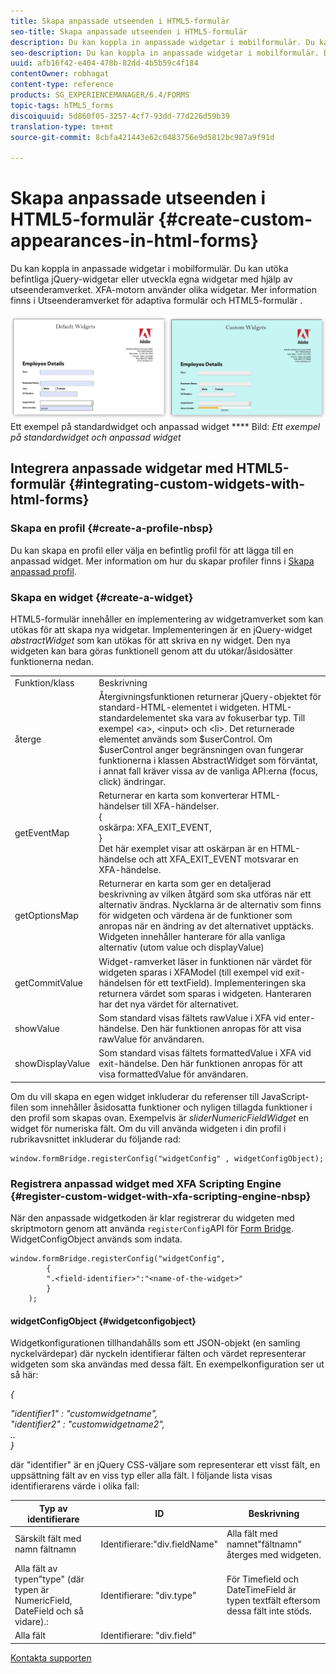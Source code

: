 ```yaml
---
title: Skapa anpassade utseenden i HTML5-formulär
seo-title: Skapa anpassade utseenden i HTML5-formulär
description: Du kan koppla in anpassade widgetar i mobilformulär. Du kan utöka befintliga jQuery-widgetar eller utveckla egna widgetar.
seo-description: Du kan koppla in anpassade widgetar i mobilformulär. Du kan utöka befintliga jQuery-widgetar eller utveckla egna widgetar.
uuid: afb16f42-e404-478b-82dd-4b5b59c4f184
contentOwner: robhagat
content-type: reference
products: SG_EXPERIENCEMANAGER/6.4/FORMS
topic-tags: hTML5_forms
discoiquuid: 5d860f05-3257-4cf7-93dd-77d226d59b39
translation-type: tm+mt
source-git-commit: 8cbfa421443e62c0483756e9d5812bc987a9f91d

---
```



# Skapa anpassade utseenden i HTML5-formulär {#create-custom-appearances-in-html-forms}

Du kan koppla in anpassade widgetar i mobilformulär. Du kan utöka befintliga jQuery-widgetar eller utveckla egna widgetar med hjälp av utseenderamverket. XFA-motorn använder olika widgetar. Mer information finns i Utseenderamverket för adaptiva formulär och HTML5-formulär [](/help/forms/using/introduction-widgets.md) .

![](assets/custom-widgets.jpg) Ett exempel på standardwidget och anpassad widget **** Bild: *Ett exempel på standardwidget och anpassad widget*

## Integrera anpassade widgetar med HTML5-formulär {#integrating-custom-widgets-with-html-forms}

### Skapa en profil {#create-a-profile-nbsp}

Du kan skapa en profil eller välja en befintlig profil för att lägga till en anpassad widget. Mer information om hur du skapar profiler finns i [Skapa anpassad profil](/help/forms/using/custom-profile.md).

### Skapa en widget {#create-a-widget}

HTML5-formulär innehåller en implementering av widgetramverket som kan utökas för att skapa nya widgetar. Implementeringen är en jQuery-widget *abstractWidget* som kan utökas för att skriva en ny widget. Den nya widgeten kan bara göras funktionell genom att du utökar/åsidosätter funktionerna nedan.

<table> 
 <tbody> 
  <tr> 
   <td>Funktion/klass</td> 
   <td>Beskrivning</td> 
  </tr> 
  <tr> 
   <td>återge</td> 
   <td>Återgivningsfunktionen returnerar jQuery-objektet för standard-HTML-elementet i widgeten. HTML-standardelementet ska vara av fokuserbar typ. Till exempel &lt;a&gt;, &lt;input&gt; och &lt;li&gt;. Det returnerade elementet används som $userControl. Om $userControl anger begränsningen ovan fungerar funktionerna i klassen AbstractWidget som förväntat, i annat fall kräver vissa av de vanliga API:erna (focus, click) ändringar. </td> 
  </tr> 
  <tr> 
   <td>getEventMap</td> 
   <td>Returnerar en karta som konverterar HTML-händelser till XFA-händelser. <br /> {<br /> oskärpa: XFA_EXIT_EVENT,<br /> }<br /> Det här exemplet visar att oskärpan är en HTML-händelse och att XFA_EXIT_EVENT motsvarar en XFA-händelse. </td> 
  </tr> 
  <tr> 
   <td>getOptionsMap</td> 
   <td>Returnerar en karta som ger en detaljerad beskrivning av vilken åtgärd som ska utföras när ett alternativ ändras. Nycklarna är de alternativ som finns för widgeten och värdena är de funktioner som anropas när en ändring av det alternativet upptäcks. Widgeten innehåller hanterare för alla vanliga alternativ (utom value och displayValue)</td> 
  </tr> 
  <tr> 
   <td>getCommitValue</td> 
   <td>Widget-ramverket läser in funktionen när värdet för widgeten sparas i XFAModel (till exempel vid exit-händelsen för ett textField). Implementeringen ska returnera värdet som sparas i widgeten. Hanteraren har det nya värdet för alternativet.</td> 
  </tr> 
  <tr> 
   <td>showValue</td> 
   <td>Som standard visas fältets rawValue i XFA vid enter-händelse. Den här funktionen anropas för att visa rawValue för användaren. </td> 
  </tr> 
  <tr> 
   <td>showDisplayValue</td> 
   <td>Som standard visas fältets formattedValue i XFA vid exit-händelse. Den här funktionen anropas för att visa formattedValue för användaren. </td> 
  </tr> 
 </tbody> 
</table>

Om du vill skapa en egen widget inkluderar du referenser till JavaScript-filen som innehåller åsidosatta funktioner och nyligen tillagda funktioner i den profil som skapas ovan. Exempelvis är *sliderNumericFieldWidget* en widget för numeriska fält. Om du vill använda widgeten i din profil i rubrikavsnittet inkluderar du följande rad:

```
window.formBridge.registerConfig("widgetConfig" , widgetConfigObject);
```

### Registrera anpassad widget med XFA Scripting Engine {#register-custom-widget-with-xfa-scripting-engine-nbsp}

När den anpassade widgetkoden är klar registrerar du widgeten med skriptmotorn genom att använda `registerConfig`API för [Form Bridge](/help/forms/using/form-bridge-apis.md). WidgetConfigObject används som indata.

```
window.formBridge.registerConfig("widgetConfig",
        {
        ".<field-identifier>":"<name-of-the-widget>"
        }
    );
```

#### widgetConfigObject {#widgetconfigobject}

Widgetkonfigurationen tillhandahålls som ett JSON-objekt (en samling nyckelvärdepar) där nyckeln identifierar fälten och värdet representerar widgeten som ska användas med dessa fält. En exempelkonfiguration ser ut så här:

*{*

*&quot;identifier1&quot; : &quot;customwidgetname&quot;,\
&quot;identifier2&quot; : &quot;customwidgetname2&quot;,\
..\
}*

där &quot;identifier&quot; är en jQuery CSS-väljare som representerar ett visst fält, en uppsättning fält av en viss typ eller alla fält. I följande lista visas identifierarens värde i olika fall:

| Typ av identifierare | ID | Beskrivning |
|---|---|---|
| Särskilt fält med namn fältnamn | Identifierare:&quot;div.fieldName&quot; | Alla fält med namnet&quot;fältnamn&quot; återges med widgeten. |
| Alla fält av typen&quot;type&quot; (där typen är NumericField, DateField och så vidare).: | Identifierare: &quot;div.type&quot; | För Timefield och DateTimeField är typen textfält eftersom dessa fält inte stöds. |
| Alla fält | Identifierare: &quot;div.field&quot; |  |

[Kontakta supporten](https://www.adobe.com/account/sign-in.supportportal.html)
